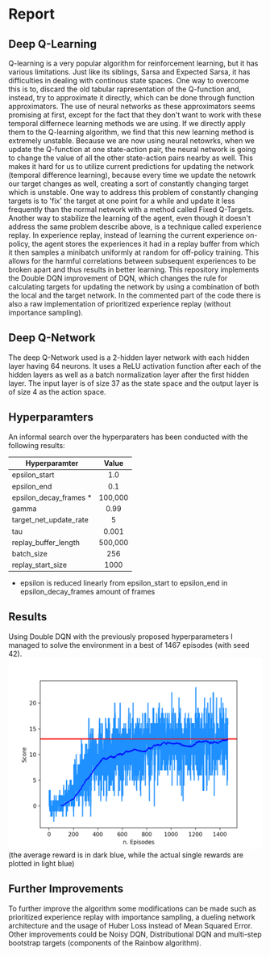 # Report

## Deep Q-Learning
Q-learning is a very popular algorithm for reinforcement learning, but it has various limitations. Just like its siblings, Sarsa and Expected Sarsa, it has difficulties in dealing with continous state spaces. One way to overcome this is to, discard the old tabular rapresentation of the Q-function and, instead, try to approximate it directly, which can be done through function approximators.
The use of neural networks as these approximators seems promising at first, except for the fact that they don't want to work with these temporal differnece learning methods we are using. If we directly apply them to the Q-learning algorithm, we find that this new learning method is extremely unstable. Because we are now using neural netowrks, when we update the Q-function at one state-action pair, the neural network is going to change the value of all the other state-action pairs nearby as well. This makes it hard for us to utilize current predictions for updating the network (temporal difference learning), because every time we update the netowrk our target changes as well, creating a sort of constantly changing target which is unstable.
One way to address this problem of constantly changing targets is to 'fix' the target at one point for a while and update it less frequently than the normal network with a method called Fixed Q-Targets.
Another way to stabilize the learning of the agent, even though it doesn't address the same problem describe above, is a technique called experience replay. In experience replay, instead of learning the current experience on-policy, the agent stores the experiences it had in a replay buffer from which it then samples a minibatch uniformly at random for off-policy training. This allows for the harmful correlations between subsequent experiences to be broken apart and thus results in better learning.
This repository implements the Double DQN improvement of DQN, which changes the rule for calculating targets for updating the network by using a combination of both the local and the target network. In the commented part of the code there is also a raw implementation of prioritized experience replay (without importance sampling).

## Deep Q-Network
The deep Q-Network used is a 2-hidden layer network with each hidden layer having 64 neurons. It uses a ReLU activation function after each of the hidden layers as well as a batch normalization layer after the first hidden layer. The input layer is of size 37 as the state space and the output layer is of size 4 as the action space.

## Hyperparamters
An informal search over the hyperparaters has been conducted with the following results:

|     Hyperparamter             |      Value                      |
|-------------------------------|:-------------------------------:|
|    epsilon_start              |          1.0                    |
|    epsilon_end                |          0.1                    |
|    epsilon_decay_frames *     |          100,000                |
|    gamma                      |          0.99                   |
|    target_net_update_rate     |          5                      |
|    tau                        |          0.001                  |
|    replay_buffer_length       |          500,000                |
|    batch_size                 |          256                    |
|    replay_start_size          |          1000                   |
* epsilon is reduced linearly from epsilon_start to epsilon_end in epsilon_decay_frames amount of frames

## Results
Using Double DQN with the previously proposed hyperparameters I managed to solve the environment in a best of 1467 episodes (with seed 42).
![alt text](https://raw.githubusercontent.com/lbarazza/Banana-Collector/master/images/DDQN_e100k_batchnorm.png "DDQN_e100k_batchnorm")
(the average reward is in dark blue, while the actual single rewards are plotted in light blue)

## Further Improvements
To further improve the algorithm some modifications can be made such as prioritized experience replay with importance sampling, a dueling network architecture and the usage of Huber Loss instead of Mean Squared Error. Other improvements could be Noisy DQN,  Distributional DQN and multi-step bootstrap targets (components of the Rainbow algorithm).
